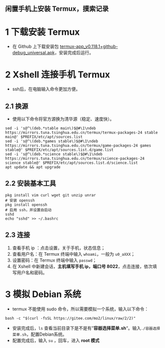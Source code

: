## 闲置手机上安装 Termux，摸索记录
# 1 下载安装 Termux

- 在 Github 上下载安装包 [termux-app_v0.118.1+github-debug_universal.apk](https://github.com/termux/termux-app/releases/download/v0.118.1/termux-app_v0.118.1+github-debug_universal.apk)，安装完成后运行。

# 2 Xshell 连接手机 Termux

- ssh后，在电脑输入命令更加方便。

## 2.1 换源

- 使用以下命令将官方源换为清华源（稳定、速度快）。

```shell
sed -i 's@^\(deb.*stable main\)$@#\1\ndeb https://mirrors.tuna.tsinghua.edu.cn/termux/termux-packages-24 stable main@' $PREFIX/etc/apt/sources.list
sed -i 's@^\(deb.*games stable\)$@#\1\ndeb https://mirrors.tuna.tsinghua.edu.cn/termux/game-packages-24 games stable@' $PREFIX/etc/apt/sources.list.d/game.list
sed -i 's@^\(deb.*science stable\)$@#\1\ndeb https://mirrors.tuna.tsinghua.edu.cn/termux/science-packages-24 science stable@' $PREFIX/etc/apt/sources.list.d/science.list
apt update && apt upgrade
``` 
## 2.2 安装基本工具
```shell
pkg install vim curl wget git unzip unrar
# 安装 openssh
pkg install openssh
# 启用 ssh，并设置自启动
sshd
echo "sshd" >> ~/.bashrc
``` 

## 2.3 连接

1. 查看手机 ip ：点击设置，关于手机，状态信息；
2. 查看用户名：在 Termux 终端中输入 `whoami`，一般为 `u0_aXXX`；
3. 设置密码：在 Termux 终端中输入 `passwd`；
4. 在 Xshell 中新建会话，**主机填写手机 ip，端口号 8022**，点击连接，依次填写用户名和密码。

# 3 模拟 Debian 系统

- termux 不能使用 sudo 命令，所以需要模拟一个系统，输入以下命令：

```shell
bash -c "$(curl -fsSL https://gitee.com/mo2/linux/raw/2/2)"
``` 

- 安装完成后，`ls` 查看当前目录下是不是有”**容器选择菜单.sh**“。输入`./容器选择菜单.sh`，配置Debian系统。
- 配置完成后，输入 `su` ，回车，进入 **root 模式**